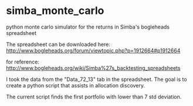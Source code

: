 simba_monte_carlo
=================

python monte carlo simulator for the returns in Simba's bogleheads spreadsheet

The spreadsheet can be downloaded here:
http://www.bogleheads.org/forum/viewtopic.php?p=1912664#p1912664

for reference:
http://www.bogleheads.org/wiki/Simba%27s_backtesting_spreadsheets

I took the data from the "Data_72_13" tab in the spreadsheet. The goal is to create a python script that assists in allocation discovery.

The current script finds the first portfolio with lower than 7 std deviation.


